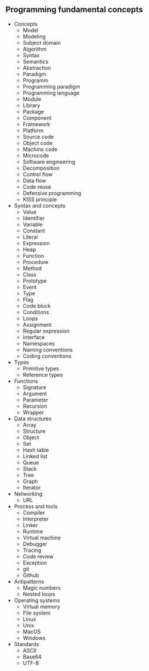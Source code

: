 ## Programming fundamental concepts

- Concepts
  - Model
  - Modeling
  - Subject domain
  - Algorithm
  - Syntax
  - Semantics
  - Abstraction
  - Paradigm
  - Programm
  - Programming paradigm
  - Programming language
  - Module
  - Library
  - Package
  - Component
  - Framework
  - Platform
  - Source code
  - Object code
  - Machine code
  - Microcode
  - Software engineering
  - Decomposition
  - Control flow
  - Data flow
  - Code reuse
  - Defensive programming
  - KISS principle
- Syntax and concepts
  - Value
  - Identifier
  - Variable
  - Constant
  - Literal
  - Expression
  - Heap
  - Function
  - Procedure
  - Method
  - Class
  - Prototype
  - Event
  - Type
  - Flag
  - Code block
  - Conditions
  - Loops
  - Assignment
  - Regular expression
  - Interface
  - Namespaces
  - Naming conventions
  - Coding conventions
- Types
  - Primitive types
  - Reference types
- Functions
  - Signature
  - Argument
  - Parameter
  - Recursion
  - Wrapper
- Data structures
  - Array
  - Structure
  - Object
  - Set
  - Hash table
  - Linked list
  - Queue
  - Stack
  - Tree
  - Graph
  - Iterator
- Networking
  - URL
- Process and tools
  - Compiler
  - Interpreter
  - Linker
  - Runtime
  - Virtual machine
  - Debugger
  - Tracing
  - Code review
  - Exception
  - git
  - Github
- Antipatterns
  - Magic numbers
  - Nested loops
- Operating systems
  - Virtual memory
  - File system
  - Linux
  - Unix
  - MacOS
  - Windows
- Standards
  - ASCII
  - Base64
  - UTF-8
